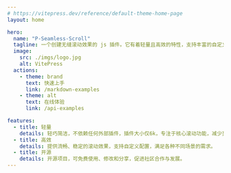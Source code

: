 ```yaml
---
# https://vitepress.dev/reference/default-theme-home-page
layout: home

hero:
  name: "P-Seamless-Scroll"
  tagline: 一个创建无缝滚动效果的 js 插件。它有着轻量且高效的特性，支持丰富的自定义配置选项，提供了一系列 API 方法以及事件监听功能。
  image:
    src: ./imgs/logo.jpg
    alt: VitePress
  actions:
    - theme: brand
      text: 快速上手
      link: /markdown-examples
    - theme: alt
      text: 在线体验
      link: /api-examples

features:
  - title: 轻量
    details: 轻巧简洁，不依赖任何外部插件，插件大小仅6k，专注于核心滚动功能，减少页面负担。
  - title: 高效
    details: 提供流畅、稳定的滚动效果，支持自定义配置，满足各种不同场景的需求。
  - title: 开源
    details: 开源项目，可免费使用、修改和分享，促进社区合作与发展。
---
```


